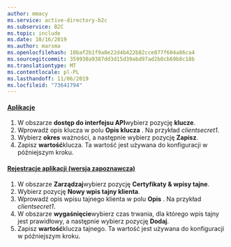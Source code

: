 ```yaml
---
author: mmacy
ms.service: active-directory-b2c
ms.subservice: B2C
ms.topic: include
ms.date: 10/16/2019
ms.author: marsma
ms.openlocfilehash: 10baf2b1f9a0e22d4b422b82cce877f604a86ca4
ms.sourcegitcommit: 359930a9387dd3d15d39abd97ad2b8cb69b8c18b
ms.translationtype: MT
ms.contentlocale: pl-PL
ms.lasthandoff: 11/06/2019
ms.locfileid: "73641794"
---
```

#### <a name="applicationstabapplications"></a>[Aplikacje](#tab/applications/)

1. W obszarze **dostęp do interfejsu API**wybierz pozycję **klucze**.
1. Wprowadź opis klucza w polu **Opis klucza** . Na przykład *clientsecret1*.
1. Wybierz **okres** ważności, a następnie wybierz pozycję **Zapisz**.
1. Zapisz **wartość**klucza. Ta wartość jest używana do konfiguracji w późniejszym kroku.

#### <a name="app-registrations-previewtabapp-reg-preview"></a>[Rejestracje aplikacji (wersja zapoznawcza)](#tab/app-reg-preview/)

1. W obszarze **Zarządzaj**wybierz pozycję **Certyfikaty & wpisy tajne**.
1. Wybierz pozycję **Nowy wpis tajny klienta**.
1. Wprowadź opis wpisu tajnego klienta w polu **Opis** . Na przykład *clientsecret1*.
1. W obszarze **wygaśnięcie**wybierz czas trwania, dla którego wpis tajny jest prawidłowy, a następnie wybierz pozycję **Dodaj**.
1. Zapisz **wartość**klucza tajnego. Ta wartość jest używana do konfiguracji w późniejszym kroku.